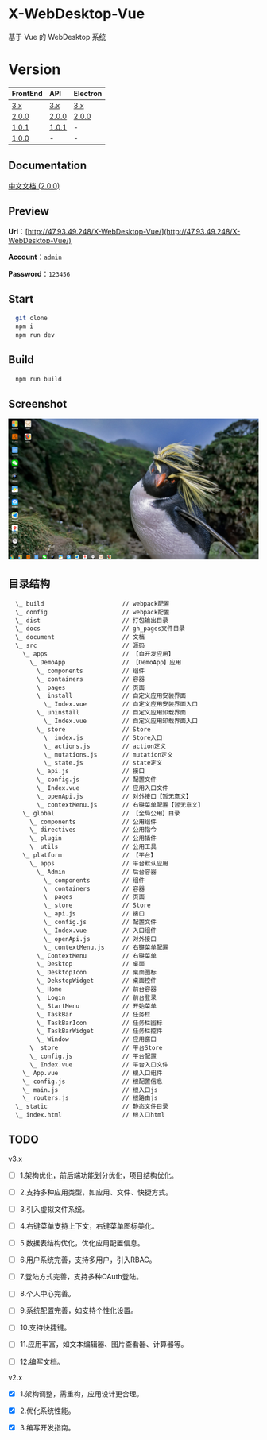 # X-WebDesktop-Vue

基于 Vue 的 WebDesktop 系统

# Version

| FrontEnd | API | Electron |
| :-------- | :-------- | :-------- |
| [3.x](https://github.com/OXOYO/X-WebDesktop-Vue/tree/master) | [3.x](https://github.com/OXOYO/X-WebDesktop-Api-Koa/tree/master) | [3.x](https://github.com/OXOYO/X-WebDesktop-Electron/tree/master) |
| [2.0.0](https://github.com/OXOYO/X-WebDesktop-Vue/tree/2.0.0) | [2.0.0](https://github.com/OXOYO/X-WebDesktop-Api-Koa/tree/2.0.0) | [2.0.0](https://github.com/OXOYO/X-WebDesktop-Electron/tree/2.0.0) |
| [1.0.1](https://github.com/OXOYO/X-WebDesktop-Vue/tree/1.0.1) | [1.0.1](https://github.com/OXOYO/X-WebDesktop-Api-Koa/tree/1.0.1) | - |
| [1.0.0](https://github.com/OXOYO/X-Desktop-Vue/tree/master) | - | - |

## Documentation

[中文文档 (2.0.0)](./document/README.md)

## Preview

  **Url**：[http://47.93.49.248/X-WebDesktop-Vue/](http://47.93.49.248/X-WebDesktop-Vue/)

  **Account**：`admin`

  **Password**：`123456`

## Start

```bash
  git clone
  npm i
  npm run dev
```

## Build

```bash
  npm run build
```

## Screenshot

![](./document/screenshot/preview_pc_admin_0913.png "preview_pc_admin")


## 目录结构
```bash
  \_ build                      // webpack配置
  \_ config                     // webpack配置
  \_ dist                       // 打包输出目录
  \_ docs                       // gh_pages文件目录
  \_ document                   // 文档
  \_ src                        // 源码
    \_ apps                     // 【自开发应用】
      \_ DemoApp                // 【DemoApp】应用
        \_ components           // 组件
        \_ containers           // 容器
        \_ pages                // 页面
        \_ install              // 自定义应用安装界面
          \_ Index.vue          // 自定义应用安装界面入口
        \_ uninstall            // 自定义应用卸载界面
          \_ Index.vue          // 自定义应用卸载界面入口
        \_ store                // Store
          \_ index.js           // Store入口
          \_ actions.js         // action定义
          \_ mutations.js       // mutation定义
          \_ state.js           // state定义
        \_ api.js               // 接口
        \_ config.js            // 配置文件
        \_ Index.vue            // 应用入口文件
        \_ openApi.js           // 对外接口【暂无意义】
        \_ contextMenu.js       // 右键菜单配置【暂无意义】
    \_ global                   // 【全局公用】目录
      \_ components             // 公用组件
      \_ directives             // 公用指令
      \_ plugin                 // 公用插件
      \_ utils                  // 公用工具
    \_ platform                 // 【平台】
      \_ apps                   // 平台默认应用
        \_ Admin                // 后台容器
          \_ components         // 组件
          \_ containers         // 容器
          \_ pages              // 页面
          \_ store              // Store
          \_ api.js             // 接口
          \_ config.js          // 配置文件
          \_ Index.vue          // 入口组件
          \_ openApi.js         // 对外接口
          \_ contextMenu.js     // 右键菜单配置
        \_ ContextMenu          // 右键菜单
        \_ Desktop              // 桌面
        \_ DesktopIcon          // 桌面图标
        \_ DekstopWidget        // 桌面控件
        \_ Home                 // 前台容器
        \_ Login                // 前台登录
        \_ StartMenu            // 开始菜单
        \_ TaskBar              // 任务栏
        \_ TaskBarIcon          // 任务栏图标
        \_ TaskBarWidget        // 任务栏控件
        \_ Window               // 应用窗口
      \_ store                  // 平台Store
      \_ config.js              // 平台配置
      \_ Index.vue              // 平台入口文件
    \_ App.vue                  // 根入口组件
    \_ config.js                // 根配置信息
    \_ main.js                  // 根入口js
    \_ routers.js               // 根路由js
  \_ static                     // 静态文件目录
  \_ index.html                 // 根入口html
```

## TODO
  v3.x
  - [ ] 1.架构优化，前后端功能划分优化，项目结构优化。
  - [ ] 2.支持多种应用类型，如应用、文件、快捷方式。
  - [ ] 3.引入虚拟文件系统。
  - [ ] 4.右键菜单支持上下文，右键菜单图标美化。
  - [ ] 5.数据表结构优化，优化应用配置信息。
  - [ ] 6.用户系统完善，支持多用户，引入RBAC。
  - [ ] 7.登陆方式完善，支持多种OAuth登陆。
  - [ ] 8.个人中心完善。
  - [ ] 9.系统配置完善，如支持个性化设置。
  - [ ] 10.支持快捷键。
  - [ ] 11.应用丰富，如文本编辑器、图片查看器、计算器等。
  - [ ] 12.编写文档。


  v2.x
  - [x] 1.架构调整，需重构，应用设计更合理。

  - [x] 2.优化系统性能。

  - [x] 3.编写开发指南。
